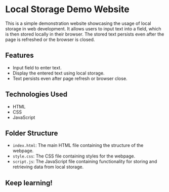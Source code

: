 # Local Storage Demo Website

This is a simple demonstration website showcasing the usage of local storage in web development. It allows users to input text into a field, which is then stored locally in their browser. The stored text persists even after the page is refreshed or the browser is closed.

## Features

- Input field to enter text.
- Display the entered text using local storage.
- Text persists even after page refresh or browser close.

## Technologies Used

- HTML
- CSS
- JavaScript

## Folder Structure

- `index.html`: The main HTML file containing the structure of the webpage.
- `style.css`: The CSS file containing styles for the webpage.
- `script.js`: The JavaScript file containing functionality for storing and retrieving data from local storage.

## Keep learning!
